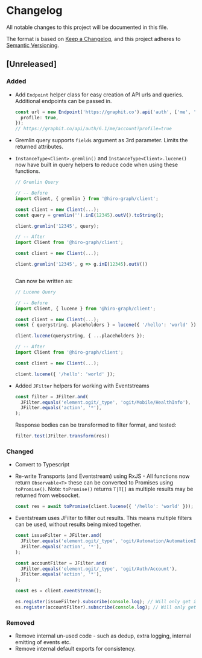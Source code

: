 # Changelog

All notable changes to this project will be documented in this file.

The format is based on [Keep a Changelog](https://keepachangelog.com/en/1.0.0/),
and this project adheres to [Semantic Versioning](https://semver.org/spec/v2.0.0.html).

## [Unreleased]

### Added

- Add `Endpoint` helper class for easy creation of API urls and queries. Additional endpoints can be passed in.

  ```ts
  const url = new Endpoint('https://graphit.co').api('auth', ['me', 'account'], {
    profile: true,
  });
  // https://graphit.co/api/auth/6.1/me/account?profile=true
  ```
- Gremlin query supports `fields` argument as 3rd parameter. Limits the returned attributes.
- `InstanceType<Client>.gremlin()` and `InstanceType<Client>.lucene()` now have built in query helpers to reduce code when using these functions.

  ```ts
  // Gremlin Query

  // -- Before
  import Client, { gremlin } from '@hiro-graph/client';

  const client = new Client(...);
  const query = gremlin('').inE(12345).outV().toString();

  client.gremlin('12345', query);

  // -- After
  import Client from '@hiro-graph/client';

  const client = new Client(...);

  client.gremlin('12345', g => g.inE(12345).outV())



  ```

  Can now be written as:

  ```ts
  // Lucene Query

  // -- Before
  import Client, { lucene } from '@hiro-graph/client';

  const client = new Client(...);
  const { querystring, placeholders } = lucene({ '/hello': 'world' })

  client.lucene(querystring, { ...placeholders });

  // -- After
  import Client from '@hiro-graph/client';

  const client = new Client(...);

  client.lucene({ '/hello': 'world' });
  ```

- Added `JFilter` helpers for working with Eventstreams
  
  ```ts
  const filter = JFilter.and(
    JFilter.equals('element.ogit/_type', 'ogit/Mobile/HealthInfo'),
    JFilter.equals('action', '*'),
  );
  ```

  Response bodies can be transformed to filter format, and tested:

  ```ts
  filter.test(JFilter.transform(res))
  ```

### Changed

- Convert to Typescript
- Re-write Transports (and Eventstream) using RxJS - All functions now return `Observable<T>` these can be converted to Promises using `toPromise()`. Note: `toPromise()` returns `T|T[]` as multiple results may be returned from websocket. 
  ```ts
  const res = await toPromise(client.lucene({ '/hello': 'world' }));
  ```
- Eventstream uses JFilter to filter out results. This means multiple filters can be used, without results being mixed together.
  
  ```ts
  const issueFilter = JFilter.and(
    JFilter.equals('element.ogit/_type', 'ogit/Automation/AutomationIssue'),
    JFilter.equals('action', '*'),
  );

  const accountFilter = JFilter.and(
    JFilter.equals('element.ogit/_type', 'ogit/Auth/Account'),
    JFilter.equals('action', '*'),
  );

  const es = client.eventStream();

  es.register(issueFilter).subscribe(console.log); // Will only get issues
  es.register(accountFilter).subscribe(console.log); // Will only get accounts
  ```

### Removed

- Remove internal un-used code - such as dedup, extra logging, internal emitting of events etc.
- Remove internal default exports for consistency.
